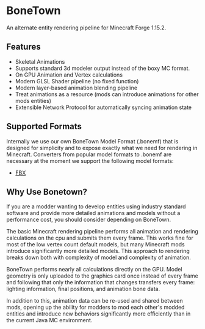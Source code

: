 # BoneTown
An alternate entity rendering pipeline for Minecraft Forge 1.15.2.

## Features

* Skeletal Animations
* Supports standard 3d modeler output instead of the boxy MC format.
* On GPU Animation and Vertex calculations
* Modern GLSL Shader pipeline (no fixed function)
* Modern layer-based animation blending pipeline
* Treat animations as a resource (mods can introduce animations for 
other mods entities)
* Extensible Network Protocol for automatically syncing animation state


## Supported Formats

Internally we use our own BoneTown Model Format (.bonemf) that is designed
for simplicity and to expose exactly what we need for rendering in Minecraft.
Converters from popular model formats to .bonemf are necessary at the moment
we support the following model formats:

* [FBX](https://github.com/ChaosBuffalo/FBXToBoneMF)


## Why Use Bonetown?

If you are a modder wanting to develop entities using industry standard software 
and provide more detailed animations and models without a performance cost, you should
consider depending on BoneTown.

The basic Minecraft rendering pipeline performs all animation and rendering
calculations on the cpu and submits them every frame. This works fine for most
of the low vertex count default models, but many Minecraft mods introduce significantly
more detailed models. This approach to rendering breaks down both with complexity
of model and complexity of animation. 

BoneTown performs nearly all calculations directly on the GPU. Model geometry is only
uploaded to the graphics card once instead of every frame and following that only the
information that changes transfers every frame: lighting information, final positions, and
animation bone data.

In addition to this, animation data can be re-used and shared between mods, opening up
the ability for modders to mod each other's modded entities and introduce new behaviors
significantly more efficiently than in the current Java MC environment.




